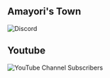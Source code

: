 ## Amayori's Town
![Discord](https://img.shields.io/discord/913270958972866650?label=Amayori%27s%20Town&logo=Amayori%20)

## Youtube
![YouTube Channel Subscribers](https://img.shields.io/youtube/channel/subscribers/UCoq_31DRlsswjDG0p71pd2Q?style=social)

